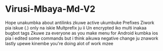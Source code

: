 # Virusi-Mbaya-Md-V2
Hope unakumbka about antilinks zkuwe active 
ukumbuke Prefixes Ziwork pia iskue (.) only na iskie Multprefix ju ii Un encrypted iko multi inakaa bugbot
tags Zkuwe za everyone
as you make menu for Android kumbka ios pia
i edited some commands but i think aikuwa negative change ju znawork
lastly upewe kinembe you're doing alot of work mzee
